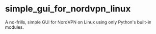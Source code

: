 # simple_gui_for_nordvpn_linux
A no-frills, simple GUI for NordVPN on Linux using only Python's built-in modules.
